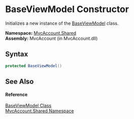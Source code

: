 BaseViewModel Constructor
=========================
Initializes a new instance of the [BaseViewModel][1] class.

**Namespace:** [MvcAccount.Shared][2]  
**Assembly:** MvcAccount (in MvcAccount.dll)

Syntax
------

```csharp
protected BaseViewModel()
```


See Also
--------

#### Reference
[BaseViewModel Class][1]  
[MvcAccount.Shared Namespace][2]  

[1]: README.md
[2]: ../README.md